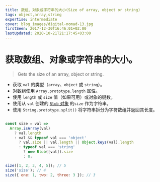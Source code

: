 ```yaml
---
title: 数组、对象或字符串的大小(Size of array, object or string)
tags: object,array,string
expertise: intermediate
cover: blog_images/digital-nomad-13.jpg
firstSeen: 2017-12-30T16:46:01+02:00
lastUpdated: 2020-10-21T21:17:45+03:00
---
```


# 获取数组、对象或字符串的大小。
> Gets the size of an array, object or string.

- 获取 `val` 的类型（`array`、`object` 或 `string`）。
- 对数组使用 `Array.prototype.length` 属性。
- 使用 `length` 或 `size` 值（如果可用）或对象的键数。
- 使用从 `val` 创建的 [`Blob` 对象](https://developer.mozilla.org/en-US/docs/Web/API/Blob) 的`size` 作为字符串。
- 使用 `String.prototype.split()` 将字符串拆分为字符数组并返回其长度。

```js

const size = val =>
  Array.isArray(val)
    ? val.length
    : val && typeof val === 'object'
      ? val.size || val.length || Object.keys(val).length
      : typeof val === 'string'
        ? new Blob([val]).size
        : 0;
```

```js
size([1, 2, 3, 4, 5]); // 5
size('size'); // 4
size({ one: 1, two: 2, three: 3 }); // 3
```

